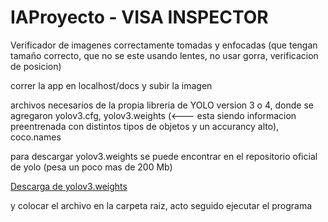 # IAProyecto - VISA INSPECTOR

Verificador de imagenes correctamente tomadas y enfocadas (que tengan tamaño correcto, que no se este usando lentes, no usar gorra, verificacion de posicion) 

correr la app en localhost/docs y subir la imagen

archivos necesarios de la propia libreria de YOLO version 3 o 4, donde se agregaron yolov3.cfg, yolov3.weights (<--- esta siendo informacion preentrenada con distintos tipos de objetos y un accurancy alto), coco.names

para descargar yolov3.weights se puede encontrar en el repositorio oficial de yolo (pesa un poco mas de 200 Mb)

[Descarga de yolov3.weights]([URL_del_enlace](https://github.com/patrick013/Object-Detection---Yolov3/blob/master/model/yolov3.weights)https://github.com/patrick013/Object-Detection---Yolov3/blob/master/model/yolov3.weights)

y colocar el archivo en la carpeta raiz, acto seguido ejecutar el programa
